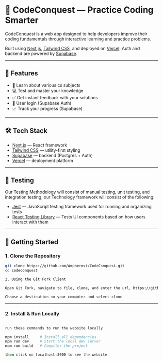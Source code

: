 # 🧠 CodeConquest — Practice Coding Smarter

CodeConquest is a web app designed to help developers improve their coding fundamentals through interactive learning and practice problems.

Built using [Next.js](https://nextjs.org), [Tailwind CSS](https://tailwindcss.com), and deployed on [Vercel](https://vercel.com). Auth and backend are powered by [Supabase](https://supabase.com).

---

## 🚀 Features

- 📝 Learn about various cs subjects
- 💻 Test and master your knowledge
- ✅ Get instant feedback with your solutions
- 🔐 User login (Supabase Auth)
- 📈 Track your progress (Supabase)

---

## 🛠️ Tech Stack

- [Next.js](https://nextjs.org) — React framework
- [Tailwind CSS](https://tailwindcss.com) — utility-first styling
- [Supabase](https://supabase.com) — backend (Postgres + Auth)
- [Vercel](https://vercel.com) — deployment platform

---

## 🧪 Testing

Our Testing Methodology will consist of manual testing, unit testing, and integration testing, our
Technology framework will consist of the following:

- [Jest](https://jestjs.io/) — JavaScript testing framework used for running and organizing tests
- [React Testing Library](https://testing-library.com/docs/react-testing-library/intro/) — Tests UI components based on how users interact with them

---

## 🧰 Getting Started

### 1. Clone the Repository

```bash
git clone https://github.com/Ampherost/CodeConquest.git
cd codeconquest

2. Using the Git Fork Client

Open Git Fork, navigate to file, clone, and enter the url, https://github.com/Ampherost/CodeConquest.git

Choose a destination on your computer and select clone

```
---

### 2. Install & Run Locally

```bash

run these commands to run the website locally

npm install     # Install all dependencies
npm run dev     # Start the local dev server
nom run build   # Compiles the project

then click on localhost:3000 to see the website

